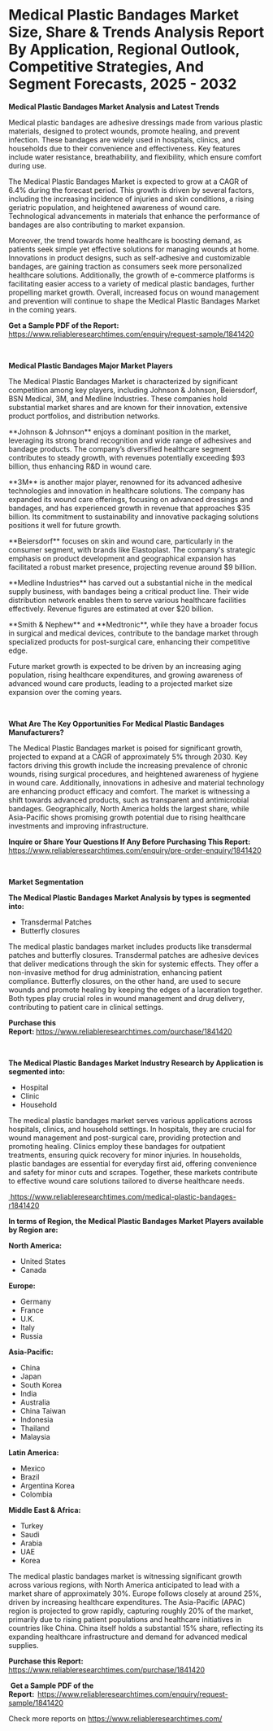 <p><h1>Medical Plastic Bandages Market Size, Share & Trends Analysis Report By Application, Regional Outlook, Competitive Strategies, And Segment Forecasts, 2025 - 2032</h1></p><p><strong>Medical Plastic Bandages Market Analysis and Latest Trends</strong></p>
<p><p>Medical plastic bandages are adhesive dressings made from various plastic materials, designed to protect wounds, promote healing, and prevent infection. These bandages are widely used in hospitals, clinics, and households due to their convenience and effectiveness. Key features include water resistance, breathability, and flexibility, which ensure comfort during use.</p><p>The Medical Plastic Bandages Market is expected to grow at a CAGR of 6.4% during the forecast period. This growth is driven by several factors, including the increasing incidence of injuries and skin conditions, a rising geriatric population, and heightened awareness of wound care. Technological advancements in materials that enhance the performance of bandages are also contributing to market expansion.</p><p>Moreover, the trend towards home healthcare is boosting demand, as patients seek simple yet effective solutions for managing wounds at home. Innovations in product designs, such as self-adhesive and customizable bandages, are gaining traction as consumers seek more personalized healthcare solutions. Additionally, the growth of e-commerce platforms is facilitating easier access to a variety of medical plastic bandages, further propelling market growth. Overall, increased focus on wound management and prevention will continue to shape the Medical Plastic Bandages Market in the coming years.</p></p>
<p><strong>Get a Sample PDF of the Report:&nbsp;</strong> <a href="https://www.reliableresearchtimes.com/enquiry/request-sample/1841420?utm_campaign=3294&utm_medium=2&utm_source=Github&utm_content=ia&utm_term=05032025&utm_id=medical-plastic-bandages">https://www.reliableresearchtimes.com/enquiry/request-sample/1841420</a></p>
<p>&nbsp;</p>
<p><strong>Medical Plastic Bandages Major Market Players</strong></p>
<p><p>The Medical Plastic Bandages Market is characterized by significant competition among key players, including Johnson & Johnson, Beiersdorf, BSN Medical, 3M, and Medline Industries. These companies hold substantial market shares and are known for their innovation, extensive product portfolios, and distribution networks.</p><p>**Johnson & Johnson** enjoys a dominant position in the market, leveraging its strong brand recognition and wide range of adhesives and bandage products. The company’s diversified healthcare segment contributes to steady growth, with revenues potentially exceeding $93 billion, thus enhancing R&D in wound care.</p><p>**3M** is another major player, renowned for its advanced adhesive technologies and innovation in healthcare solutions. The company has expanded its wound care offerings, focusing on advanced dressings and bandages, and has experienced growth in revenue that approaches $35 billion. Its commitment to sustainability and innovative packaging solutions positions it well for future growth.</p><p>**Beiersdorf** focuses on skin and wound care, particularly in the consumer segment, with brands like Elastoplast. The company's strategic emphasis on product development and geographical expansion has facilitated a robust market presence, projecting revenue around $9 billion.</p><p>**Medline Industries** has carved out a substantial niche in the medical supply business, with bandages being a critical product line. Their wide distribution network enables them to serve various healthcare facilities effectively. Revenue figures are estimated at over $20 billion.</p><p>**Smith & Nephew** and **Medtronic**, while they have a broader focus in surgical and medical devices, contribute to the bandage market through specialized products for post-surgical care, enhancing their competitive edge.</p><p>Future market growth is expected to be driven by an increasing aging population, rising healthcare expenditures, and growing awareness of advanced wound care products, leading to a projected market size expansion over the coming years.</p></p>
<p>&nbsp;</p>
<p><strong>What Are The Key Opportunities For Medical Plastic Bandages Manufacturers?</strong></p>
<p><p>The Medical Plastic Bandages market is poised for significant growth, projected to expand at a CAGR of approximately 5% through 2030. Key factors driving this growth include the increasing prevalence of chronic wounds, rising surgical procedures, and heightened awareness of hygiene in wound care. Additionally, innovations in adhesive and material technology are enhancing product efficacy and comfort. The market is witnessing a shift towards advanced products, such as transparent and antimicrobial bandages. Geographically, North America holds the largest share, while Asia-Pacific shows promising growth potential due to rising healthcare investments and improving infrastructure.</p></p>
<p><strong>Inquire or Share Your Questions If Any Before Purchasing This Report:</strong> <a href="https://www.reliableresearchtimes.com/enquiry/pre-order-enquiry/1841420?utm_campaign=3294&utm_medium=2&utm_source=Github&utm_content=ia&utm_term=05032025&utm_id=medical-plastic-bandages">https://www.reliableresearchtimes.com/enquiry/pre-order-enquiry/1841420</a></p>
<p>&nbsp;</p>
<p><strong>Market Segmentation</strong></p>
<p><strong>The Medical Plastic Bandages Market Analysis by types is segmented into:</strong></p>
<p><ul><li>Transdermal Patches</li><li>Butterfly closures</li></ul></p>
<p><p>The medical plastic bandages market includes products like transdermal patches and butterfly closures. Transdermal patches are adhesive devices that deliver medications through the skin for systemic effects. They offer a non-invasive method for drug administration, enhancing patient compliance. Butterfly closures, on the other hand, are used to secure wounds and promote healing by keeping the edges of a laceration together. Both types play crucial roles in wound management and drug delivery, contributing to patient care in clinical settings.</p></p>
<p><strong>Purchase this Report:&nbsp;</strong><a href="https://www.reliableresearchtimes.com/purchase/1841420?utm_campaign=3294&utm_medium=2&utm_source=Github&utm_content=ia&utm_term=05032025&utm_id=medical-plastic-bandages">https://www.reliableresearchtimes.com/purchase/1841420</a></p>
<p>&nbsp;</p>
<p><strong>The Medical Plastic Bandages Market Industry Research by Application is segmented into:</strong></p>
<p><ul><li>Hospital</li><li>Clinic</li><li>Household</li></ul></p>
<p><p>The medical plastic bandages market serves various applications across hospitals, clinics, and household settings. In hospitals, they are crucial for wound management and post-surgical care, providing protection and promoting healing. Clinics employ these bandages for outpatient treatments, ensuring quick recovery for minor injuries. In households, plastic bandages are essential for everyday first aid, offering convenience and safety for minor cuts and scrapes. Together, these markets contribute to effective wound care solutions tailored to diverse healthcare needs.</p></p>
<p><a href="https://www.reliableresearchtimes.com/medical-plastic-bandages-r1841420?utm_campaign=3294&utm_medium=2&utm_source=Github&utm_content=ia&utm_term=05032025&utm_id=medical-plastic-bandages">&nbsp;https://www.reliableresearchtimes.com/medical-plastic-bandages-r1841420</a></p>
<p><strong>In terms of Region, the Medical Plastic Bandages Market Players available by Region are:</strong></p>
<p>
    <p> <strong> North America: </strong>
        <ul>
            <li>United States</li>
            <li>Canada</li>
        </ul>
        </p> 
    <p> <strong> Europe: </strong>
        <ul>
            <li>Germany</li>
            <li>France</li>
            <li>U.K.</li>
            <li>Italy</li>
            <li>Russia</li>
        </ul>
        </p> 
    <p> <strong> Asia-Pacific: </strong>
        <ul>
            <li>China</li>
            <li>Japan</li>
            <li>South Korea</li>
            <li>India</li>
            <li>Australia</li>
            <li>China Taiwan</li>
            <li>Indonesia</li>
            <li>Thailand</li>
            <li>Malaysia</li>
        </ul>
        </p> 
    <p> <strong> Latin America: </strong>
        <ul>
            <li>Mexico</li>
            <li>Brazil</li>
            <li>Argentina Korea</li>
            <li>Colombia</li>
        </ul>
        </p> 
    <p> <strong> Middle East & Africa: </strong>
        <ul>
            <li>Turkey</li>
            <li>Saudi</li>
            <li>Arabia</li>
            <li>UAE</li>
            <li>Korea</li>
        </ul>
    </p>
    </p>
<p><p>The medical plastic bandages market is witnessing significant growth across various regions, with North America anticipated to lead with a market share of approximately 30%. Europe follows closely at around 25%, driven by increasing healthcare expenditures. The Asia-Pacific (APAC) region is projected to grow rapidly, capturing roughly 20% of the market, primarily due to rising patient populations and healthcare initiatives in countries like China. China itself holds a substantial 15% share, reflecting its expanding healthcare infrastructure and demand for advanced medical supplies.</p></p>
<p><strong>Purchase this Report: </strong><a href="https://www.reliableresearchtimes.com/purchase/1841420?utm_campaign=3294&utm_medium=2&utm_source=Github&utm_content=ia&utm_term=05032025&utm_id=medical-plastic-bandages">https://www.reliableresearchtimes.com/purchase/1841420</a></p>
<p>&nbsp;<strong>Get a Sample PDF of the Report:&nbsp;&nbsp;</strong><a href="https://www.reliableresearchtimes.com/enquiry/request-sample/1841420?utm_campaign=3294&utm_medium=2&utm_source=Github&utm_content=ia&utm_term=05032025&utm_id=medical-plastic-bandages">https://www.reliableresearchtimes.com/enquiry/request-sample/1841420</a></p>
<p><strong></strong></p>
<p>Check more reports on <a href="https://www.reliableresearchtimes.com/?utm_campaign=3294&utm_medium=2&utm_source=Github&utm_content=ia&utm_term=05032025&utm_id=medical-plastic-bandages">https://www.reliableresearchtimes.com/</a></p>